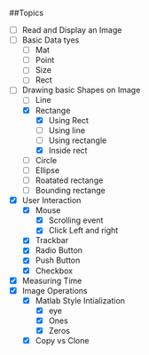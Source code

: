 ##Topics

- [ ] Read and Display an Image
- [ ] Basic Data tyes
	- [ ] Mat
	- [ ] Point
	- [ ] Size
	- [ ] Rect
- [ ] Drawing basic Shapes on Image
	- [ ] Line
	- [X] Rectange
		- [X] Using Rect
		- [ ] Using line
		- [ ] Using rectangle
		- [X] Inside rect
	- [ ] Circle
	- [ ] Ellipse
	- [ ] Roatated rectange
	- [ ] Bounding rectange
- [X] User Interaction
	- [X] Mouse
		- [X] Scrolling event
		- [X] Click Left and right
	- [X] Trackbar
	- [X] Radio Button
	- [X] Push Button
	- [X] Checkbox
- [X] Measuring Time
- [X] Image Operations
	- [X] Matlab Style Intialization
		- [X] eye
		- [X] Ones
		- [X] Zeros
	- [X] Copy vs Clone